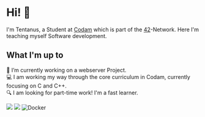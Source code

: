# Hi! 👋
I'm Tentanus, a Student at [Codam](https://codam.nl) which is part of the [42](https://42network.org)-Network. Here I'm teaching myself Software development.

## What I'm up to
🔭 I’m currently working on a webserver Project.\
💻 I am working my way through the core curriculum in Codam, currently focusing on C and C++.\
🔍 I am looking for part-time work! I'm a fast learner.

<img src="https://img.shields.io/badge/c%20-%2300599C.svg?&style=for-the-badge&logo=c&logoColor=white"/> <img src="https://img.shields.io/badge/c++%20-%2300599C.svg?&style=for-the-badge&logo=c%2B%2B&ogoColor=white"/> <img alt="Docker" src="https://img.shields.io/badge/docker%20-%230db7ed.svg?&style=for-the-badge&logo=docker&logoColor=white"/>

<!--
## Languages & Skils
![C](https://github.com/yurijserrano/Github-Profile-Readme-Logos/blob/master/programming%20languages/c.svg))

**Tentanus/Tentanus** is a ✨ _special_ ✨ repository because its `README.md` (this file) appears on your GitHub profile.

Here are some ideas to get you started:

- 🔭 I’m currently working on ...
- 🌱 I’m currently learning ...
- 👯 I’m looking to collaborate on ...
- 🤔 I’m looking for help with ...
- 💬 Ask me about ...
- 📫 How to reach me: ...
- 😄 Pronouns: ...
- ⚡ Fun fact: ...
-->

